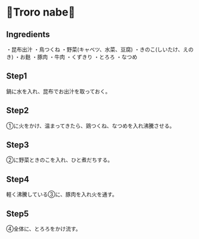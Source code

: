 # 🍲Troro nabe🥔

## Ingredients

・昆布出汁
・鳥つくね
・野菜(キャベツ、水菜、豆腐)
・きのこ(しいたけ、えのき)
・お麩
・豚肉
・牛肉
・くずきり
・とろろ
・なつめ

## Step1
鍋に水を入れ、昆布でお出汁を取っておく。

## Step2
①に火をかけ、温まってきたら、鶏つくね、なつめを入れ沸騰させる。

## Step3
②に野菜ときのこを入れ、ひと煮だちする。

## Step4
軽く沸騰している③に、豚肉を入れ火を通す。

## Step5
④全体に、とろろをかけ流す。





